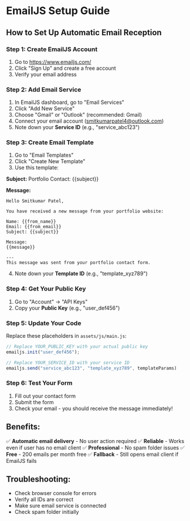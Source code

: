 # EmailJS Setup Guide

## How to Set Up Automatic Email Reception

### Step 1: Create EmailJS Account
1. Go to https://www.emailjs.com/
2. Click "Sign Up" and create a free account
3. Verify your email address

### Step 2: Add Email Service
1. In EmailJS dashboard, go to "Email Services"
2. Click "Add New Service"
3. Choose "Gmail" or "Outlook" (recommended: Gmail)
4. Connect your email account (smitkumarpatel4@outlook.com)
5. Note down your **Service ID** (e.g., "service_abc123")

### Step 3: Create Email Template
1. Go to "Email Templates"
2. Click "Create New Template"
3. Use this template:

**Subject:** Portfolio Contact: {{subject}}

**Message:**
```
Hello Smitkumar Patel,

You have received a new message from your portfolio website:

Name: {{from_name}}
Email: {{from_email}}
Subject: {{subject}}

Message:
{{message}}

---
This message was sent from your portfolio contact form.
```

4. Note down your **Template ID** (e.g., "template_xyz789")

### Step 4: Get Your Public Key
1. Go to "Account" → "API Keys"
2. Copy your **Public Key** (e.g., "user_def456")

### Step 5: Update Your Code
Replace these placeholders in `assets/js/main.js`:

```javascript
// Replace YOUR_PUBLIC_KEY with your actual public key
emailjs.init("user_def456");

// Replace YOUR_SERVICE_ID with your service ID
emailjs.send("service_abc123", "template_xyz789", templateParams)
```

### Step 6: Test Your Form
1. Fill out your contact form
2. Submit the form
3. Check your email - you should receive the message immediately!

## Benefits:
✅ **Automatic email delivery** - No user action required
✅ **Reliable** - Works even if user has no email client
✅ **Professional** - No spam folder issues
✅ **Free** - 200 emails per month free
✅ **Fallback** - Still opens email client if EmailJS fails

## Troubleshooting:
- Check browser console for errors
- Verify all IDs are correct
- Make sure email service is connected
- Check spam folder initially
